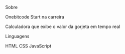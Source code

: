 Sobre 

Onebitcode
Start na carreira


Calculadora que exibe o valor da gorjeta em tempo real

Linguagens

HTML
CSS
JavaScript